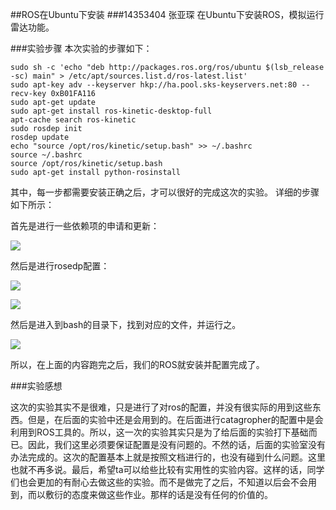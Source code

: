 ##ROS在Ubuntu下安装
###14353404 张亚琛
在Ubuntu下安装ROS，模拟运行雷达功能。

###实验步骤
本次实验的步骤如下：

	sudo sh -c 'echo "deb http://packages.ros.org/ros/ubuntu $(lsb_release -sc) main" > /etc/apt/sources.list.d/ros-latest.list'
	sudo apt-key adv --keyserver hkp://ha.pool.sks-keyservers.net:80 --recv-key 0xB01FA116
	sudo apt-get update
	sudo apt-get install ros-kinetic-desktop-full
	apt-cache search ros-kinetic
	sudo rosdep init
	rosdep update
	echo "source /opt/ros/kinetic/setup.bash" >> ~/.bashrc
	source ~/.bashrc
	source /opt/ros/kinetic/setup.bash
	sudo apt-get install python-rosinstall

其中，每一步都需要安装正确之后，才可以很好的完成这次的实验。
详细的步骤如下所示：

首先是进行一些依赖项的申请和更新：

![](http://7xrn7f.com1.z0.glb.clouddn.com/16-11-7/25149358.jpg)

然后是进行rosedp配置：

![](http://7xrn7f.com1.z0.glb.clouddn.com/16-11-7/62190280.jpg)

![](http://7xrn7f.com1.z0.glb.clouddn.com/16-11-7/79841658.jpg)

然后是进入到bash的目录下，找到对应的文件，并运行之。

![](http://7xrn7f.com1.z0.glb.clouddn.com/16-11-7/68942145.jpg)

所以，在上面的内容跑完之后，我们的ROS就安装并配置完成了。

###实验感想

这次的实验其实不是很难，只是进行了对ros的配置，并没有很实际的用到这些东西。但是，在后面的实验中还是会用到的。在后面进行catagropher的配置中是会利用到ROS工具的。所以，这一次的实验其实只是为了给后面的实验打下基础而已。因此，我们这里必须要保证配置是没有问题的。不然的话，后面的实验室没有办法完成的。这次的配置基本上就是按照文档进行的，也没有碰到什么问题。这里也就不再多说。最后，希望ta可以给些比较有实用性的实验内容。这样的话，同学们也会更加的有耐心去做这些的实验。而不是做完了之后，不知道以后会不会用到，而以敷衍的态度来做这些作业。那样的话是没有任何的价值的。